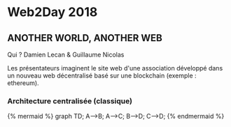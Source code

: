 # Web2Day 2018 

## ANOTHER WORLD, ANOTHER WEB

Qui ? Damien Lecan & Guillaume Nicolas

Les présentateurs imaginent le site web d'une association développé dans un nouveau web décentralisé basé sur une blockchain (exemple : ethereum).

### Architecture centralisée (classique)

{% mermaid %}
graph TD;
    A-->B;
    A-->C;
    B-->D;
    C-->D;
{% endmermaid %}

